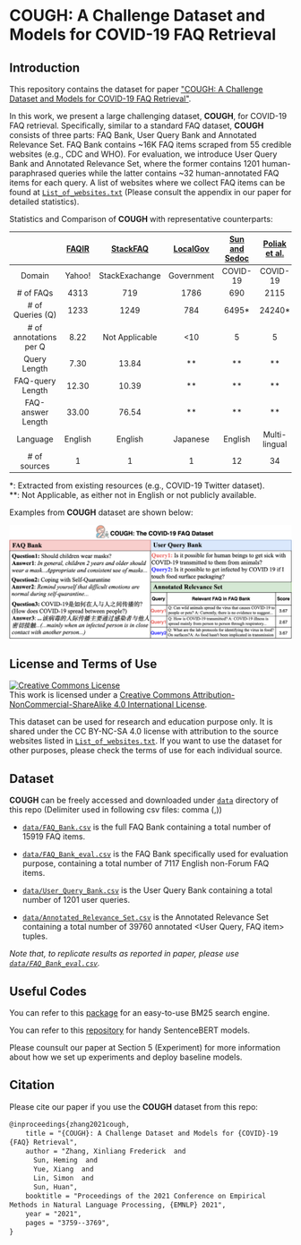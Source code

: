 # COUGH: A Challenge Dataset and Models for COVID-19 FAQ Retrieval 

## Introduction
This repository contains the dataset for paper ["COUGH: A Challenge Dataset and Models for COVID-19 FAQ Retrieval"](https://arxiv.org/abs/2010.12800).

In this work, we present a large challenging dataset, **COUGH**, for COVID-19 FAQ retrieval. Specifically, similar to a standard FAQ dataset, **COUGH** consists of three parts: FAQ Bank, User Query Bank and Annotated Relevance Set. FAQ Bank contains ~16K FAQ items scraped from 55 credible websites (e.g., CDC and WHO). For evaluation, we introduce User Query Bank and Annotated Relevance Set, where the former contains 1201 human-paraphrased queries while the latter contains ~32 human-annotated FAQ items for each query. 
A list of websites where we collect FAQ items can be found at [```List_of_websites.txt```](List_of_websites.txt) (Please consult the appendix in our paper for detailed statistics).


Statistics and Comparison of **COUGH** with representative counterparts:

|  | [FAQIR](http://takelab.fer.hr/data/faqir/) | [StackFAQ](http://takelab.fer.hr/data/StackFAQ/) | [LocalGov](http://nlp.ist.i.kyoto-u.ac.jp/EN/index.php?BERT-Based_FAQ_Retrieval) | [Sun and Sedoc](https://openreview.net/pdf?id=dGOeF3y_Weh) | [Poliak et al.](https://openreview.net/pdf?id=0X9O6VcYe_) | **COUGH** (ours)
| :------: | :------: | :------: | :----: | :------: | :------: | :----: |
|Domain | Yahoo! | StackExachange | Government | COVID-19 | COVID-19 | COVID-19 |
|\# of FAQs | 4313 | 719 | 1786 | 690 | 2115 | 15919 |
|\# of Queries (Q) | 1233 | 1249 | 784 | 6495* | 24240* | 1201 |
|\# of annotations per Q | 8.22 | Not Applicable | <10 | 5 | 5 | 32.17 |
|Query Length | 7.30 | 13.84 | ** | ** | ** | 12.97 |
|FAQ-query Length | 12.30 | 10.39 | ** | ** | ** | 13.00 |
|FAQ-answer Length | 33.00 | 76.54 | ** | ** | ** | 113.58 |
|Language | English | English | Japanese | English | Multi-lingual | Multi-lingual |
|\# of sources | 1 | 1 | 1 | 12 | 34 | 55 |

*: Extracted from existing resources (e.g., COVID-19 Twitter dataset).  
\*\*: Not Applicable, as either not in English or not publicly available.

Examples from **COUGH** dataset are shown below:
<p align="center">
<img src="COUGH_Examples.png" alt="COUGH Examples" title="COUGH Examples" width="1000"/>
</p>

## License and Terms of Use
<a rel="license" href="http://creativecommons.org/licenses/by-nc-sa/4.0/"><img alt="Creative Commons License" style="border-width:0" src="https://i.creativecommons.org/l/by-nc-sa/4.0/88x31.png" /></a><br />This work is licensed under a <a rel="license" href="http://creativecommons.org/licenses/by-nc-sa/4.0/">Creative Commons Attribution-NonCommercial-ShareAlike 4.0 International License</a>.

This dataset can be used for research and education purpose only. It is shared under the CC BY-NC-SA 4.0 license with attribution to the source websites listed in [```List_of_websites.txt```](List_of_websites.txt). If you want to use the dataset for other purposes, please check the terms of use for each individual source.

## Dataset
**COUGH** can be freely accessed and downloaded under [```data```](./data) directory of this repo (Delimiter used in following csv files: comma (,))

- [```data/FAQ_Bank.csv```](data/FAQ_Bank.csv) is the full FAQ Bank containing a total number of 15919 FAQ items.

- [```data/FAQ_Bank_eval.csv```](data/FAQ_Bank_eval.csv) is the FAQ Bank specifically used for evaluation purpose, containing a total number of 7117 English non-Forum FAQ items.

- [```data/User_Query_Bank.csv```](data/User_Query_Bank.csv) is the User Query Bank containing a total number of 1201 user queries. 

- [```data/Annotated_Relevance_Set.csv```](data/Annotated_Relevance_Set.csv) is the Annotated Relevance Set containing a total number of 39760 annotated <User Query, FAQ item> tuples.

*Note that, to replicate results as reported in paper, please use [```data/FAQ_Bank_eval.csv```](data/FAQ_Bank_eval.csv).*

## Useful Codes
You can refer to this [package](https://pypi.org/project/rank-bm25/) for an easy-to-use BM25 search engine.

You can refer to this [repository](https://github.com/UKPLab/sentence-transformers) for handy SentenceBERT models.

Please counsult our paper at Section 5 (Experiment) for more information about how we set up experiments and deploy baseline models.

## Citation
Please cite our paper if you use the **COUGH** dataset from this repo:
```
@inproceedings{zhang2021cough,
    title = "{COUGH}: A Challenge Dataset and Models for {COVID}-19 {FAQ} Retrieval",
    author = "Zhang, Xinliang Frederick  and
      Sun, Heming  and
      Yue, Xiang  and
      Lin, Simon  and
      Sun, Huan",
    booktitle = "Proceedings of the 2021 Conference on Empirical Methods in Natural Language Processing, {EMNLP} 2021",
    year = "2021",
    pages = "3759--3769",
}
```



